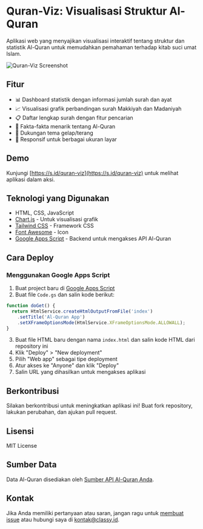 # Quran-Viz: Visualisasi Struktur Al-Quran

Aplikasi web yang menyajikan visualisasi interaktif tentang struktur dan statistik Al-Quran untuk memudahkan pemahaman terhadap kitab suci umat Islam.

![Quran-Viz Screenshot](screenshot_url)

## Fitur

- 📊 Dashboard statistik dengan informasi jumlah surah dan ayat
- 📈 Visualisasi grafik perbandingan surah Makkiyah dan Madaniyah
- 📋 Daftar lengkap surah dengan fitur pencarian
- 📝 Fakta-fakta menarik tentang Al-Quran
- 🌙 Dukungan tema gelap/terang
- 📱 Responsif untuk berbagai ukuran layar

## Demo

Kunjungi [https://s.id/quran-viz](https://s.id/quran-viz) untuk melihat aplikasi dalam aksi.

## Teknologi yang Digunakan

- HTML, CSS, JavaScript
- [Chart.js](https://www.chartjs.org/) - Untuk visualisasi grafik
- [Tailwind CSS](https://tailwindcss.com/) - Framework CSS
- [Font Awesome](https://fontawesome.com/) - Icon
- [Google Apps Script](https://developers.google.com/apps-script) - Backend untuk mengakses API Al-Quran

## Cara Deploy

### Menggunakan Google Apps Script

1. Buat project baru di [Google Apps Script](https://script.google.com/)
2. Buat file `Code.gs` dan salin kode berikut:

```javascript
function doGet() {
  return HtmlService.createHtmlOutputFromFile('index')
    .setTitle('Al-Quran App')
    .setXFrameOptionsMode(HtmlService.XFrameOptionsMode.ALLOWALL);
}
```

3. Buat file HTML baru dengan nama `index.html` dan salin kode HTML dari repository ini
4. Klik "Deploy" > "New deployment"
5. Pilih "Web app" sebagai tipe deployment
6. Atur akses ke "Anyone" dan klik "Deploy"
7. Salin URL yang dihasilkan untuk mengakses aplikasi

## Berkontribusi

Silakan berkontribusi untuk meningkatkan aplikasi ini! Buat fork repository, lakukan perubahan, dan ajukan pull request.

## Lisensi

MIT License

## Sumber Data

Data Al-Quran disediakan oleh [Sumber API Al-Quran Anda](https://api-alquran.com).

## Kontak

Jika Anda memiliki pertanyaan atau saran, jangan ragu untuk [membuat issue](https://github.com/classyid/quran-viz/issues) atau hubungi saya di [kontak@classy.id](mailto:kontak@classy.id).
